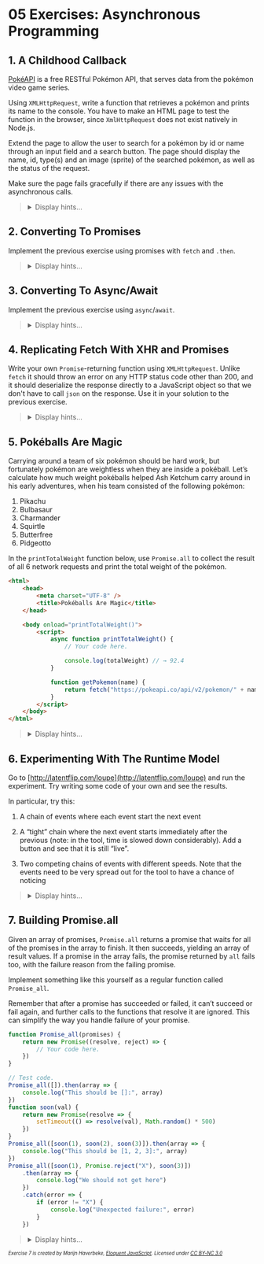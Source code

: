 # 05 Exercises: Asynchronous Programming

## 1. A Childhood Callback

[PokéAPI](https://pokeapi.co/) is a free RESTful Pokémon API, that serves data from the pokémon video game series.

Using `XMLHttpRequest`, write a function that retrieves a pokémon and prints its name to the console. You have to make an HTML page to test the function in the browser, since `XmlHttpRequest` does not exist natively in Node.js.

Extend the page to allow the user to search for a pokémon by id or name through an input field and a search button. The page should display the name, id, type(s) and an image (sprite) of the searched pokémon, as well as the status of the request.

Make sure the page fails gracefully if there are any issues with the asynchronous calls.

<blockquote>
<details>
<summary>Display hints...</summary>
<p>Take some time to familiarize yourself with the API. The endpoint for a specific pokémon is:</p>
<p><code>https://pokeapi.co/api/v2/pokemon/{pokemon-name-or-id}</code></p>
<p>The implementation will take advantage of callbacks from the <code>XMLHttpRequest</code> object. The <load>load</code> event is fired when an <code>XMLHttpRequest</code> transaction completes successfully.</p>
<p>You can extract the response through the <code>responseText</code> property on the <code>XMLHttpRequest</code> object and you can deserialize any JSON with <code>JSON.parse</code>.</p>
<p>Error handling has its own callback, but this does not cover any HTTP error status. You can check the status code through the <code>status</code> property on the XMLHttpRequest object.</p>
<details>
<summary>Display solution...</summary>

```html
<html>
    <head>
        <meta charset="UTF-8" />
        <title>A Callback To Childhood</title>
    </head>

    <body>
        <input type="text" />
        <button onclick="getPokemon(document.querySelector('input').value)">Submit</button>

        <p>Request status: <span id="message"></span></p>
        <div>
            <img width="96" height="96" />
            <p>Number: <span id="id"></span></p>
            <p>Name: <span id="name"></span></p>
            <p>Type: <span id="type"></span></p>
        </div>

        <script>
            function getPokemon(pokemon) {
                if (pokemon === "") return

                const xhr = new XMLHttpRequest()
                xhr.open("GET", "https://pokeapi.co/api/v2/pokemon/" + pokemon)
                xhr.onload = () => {
                    if (xhr.status == 200) {
                        document.querySelector("#message").innerText = "Success!"
                        const pkmn = JSON.parse(xhr.responseText)
                        document.querySelector("img").src = pkmn.sprites.front_default
                        document.querySelector("#id").innerText = pkmn.id
                        document.querySelector("#name").innerText = pkmn.name
                        const primaryType = pkmn.types[0].type.name
                        const secondaryType = pkmn.types[1]?.type.name
                        document.querySelector("#type").innerText = secondaryType ? `${primaryType}/${secondaryType}` : primaryType
                    } else {
                        displayError("Response was not OK!")
                    }
                }
                xhr.onerror = () => displayError("Network Error!")
                xhr.send()
            }

            function displayError(message) {
                document.querySelector("#message").innerText = message
                document.querySelector("#id").innerText = ""
                document.querySelector("#name").innerText = ""
                document.querySelector("img").src = ""
                document.querySelector("#type").innerText = ""
            }
        </script>
    </body>
</html>
```

</details>
</details>
</blockquote>

## 2. Converting To Promises

Implement the previous exercise using promises with `fetch` and `.then`.

<blockquote>
<details>
<summary>Display hints...</summary>
<p>Use the <code>json</code> method on the response object to convert the data to a JavaScript object.</p>
<p>Use the <code>catch</code> method on the <code>Promise</code> to handle any errors that may occur during the fetch, but remember that any HTTP error status has to be handled manually.</p>
<details>
<summary>Display solution...</summary>

```html
<html>
    <head>
        <meta charset="UTF-8" />
        <title>Converting To Promises</title>
    </head>

    <body>
        <input type="text" />
        <button onclick="getPokemon(document.querySelector('input').value)">Submit</button>

        <p>Request status: <span id="message"></span></p>
        <div>
            <img width="96" height="96" />
            <p>Number: <span id="id"></span></p>
            <p>Name: <span id="name"></span></p>
            <p>Type: <span id="type"></span></p>
        </div>

        <script>
            function getPokemon(pokemon) {
                if (pokemon === "") return

                fetch("https://pokeapi.co/api/v2/pokemon/" + pokemon)
                    .then(response => {
                        if (!response.ok) throw new Error("Response was not OK!")
                        document.querySelector("#message").innerText = "Success!"
                        return response.json()
                    })
                    .then(pkmn => {
                        document.querySelector("img").src = pkmn.sprites.front_default
                        document.querySelector("#id").innerText = pkmn.id
                        document.querySelector("#name").innerText = pkmn.name
                        const primaryType = pkmn.types[0].type.name
                        const secondaryType = pkmn.types[1]?.type.name
                        document.querySelector("#type").innerText = secondaryType ? `${primaryType}/${secondaryType}` : primaryType
                    })
                    .catch(err => {
                        document.querySelector("#message").innerText = message
                        document.querySelector("#id").innerText = ""
                        document.querySelector("#name").innerText = ""
                        document.querySelector("img").src = ""
                        document.querySelector("#type").innerText = ""
                    })
            }
        </script>
    </body>
</html>
```

</details>
</details>
</blockquote>

## 3. Converting To Async/Await

Implement the previous exercise using `async`/`await`.

<blockquote>
<details>
<summary>Display hints...</summary>
<p>Remember to put the <code>async</code> keyword in front of the function so that you can <code>await</code> promises inside it.</p>
<p>The <code>json</code> method on the response object also returns a promise, so you have to make sure that you are awaiting that as well.</p>
<p>Since the code behaves in a more synchronous manner, you can use <code>try</code>/<code>catch</code> for error handling.</p>
<details>
<summary>Display solution...</summary>

```html
<html>
    <head>
        <meta charset="UTF-8" />
        <title>Converting To Async/Await</title>
    </head>

    <body>
        <input type="text" />
        <button onclick="getPokemon(document.querySelector('input').value)">Submit</button>

        <p>Request status: <span id="message"></span></p>
        <div>
            <img width="96" height="96" />
            <p>Number: <span id="id"></span></p>
            <p>Name: <span id="name"></span></p>
            <p>Type: <span id="type"></span></p>
        </div>

        <script>
            async function getPokemon(pokemon) {
                if (pokemon === "") return

                try {
                    const response = await fetch("https://pokeapi.co/api/v2/pokemon/" + pokemon)
                    if (!response.ok) throw new Error("Response was not OK!")
                    document.querySelector("#message").innerText = "Success!"
                    const pkmn = await response.json()
                    document.querySelector("img").src = pkmn.sprites.front_default
                    document.querySelector("#id").innerText = pkmn.id
                    document.querySelector("#name").innerText = pkmn.name
                    const primaryType = pkmn.types[0].type.name
                    const secondaryType = pkmn.types[1]?.type.name
                    document.querySelector("#type").innerText = secondaryType ? `${primaryType}/${secondaryType}` : primaryType
                } catch (err) {
                    document.querySelector("#message").innerText = err
                    document.querySelector("#id").innerText = ""
                    document.querySelector("#name").innerText = ""
                    document.querySelector("img").src = ""
                    document.querySelector("#type").innerText = ""
                }
            }
        </script>
    </body>
</html>
```

</details>
</details>
</blockquote>

## 4. Replicating Fetch With XHR and Promises

Write your own `Promise`-returning function using `XMLHttpRequest`. Unlike `fetch` it should throw an error on any HTTP status code other than 200, and it should deserialize the response directly to a JavaScript object so that we don't have to call `json` on the response. Use it in your solution to the previous exercise.

<blockquote>
<details>
<summary>Display hints...</summary>
<p>Your function needs to return a <code>Promise</code>. Remember that the <code>Promise</code> constructur takes a function as argument, that itself has two arguments - one function for resolving the <code>Promise</code> and one function for rejecting it. You should use these functions together with the <code>XMLHttpRequest</code> callbacks to determine when the <code>Promise</code> is resolved or rejected.</p>
<details>
<summary>Display solution...</summary>

```html
<html>
    <head>
        <meta charset="UTF-8" />
        <title>Replicating Fetch With XHR and Promises</title>
    </head>

    <body>
        <input type="text" />
        <button onclick="getPokemon(document.querySelector('input').value)">Submit</button>

        <p>Request status: <span id="message"></span></p>
        <div>
            <img width="96" height="96" />
            <p>Number: <span id="id"></span></p>
            <p>Name: <span id="name"></span></p>
            <p>Type: <span id="type"></span></p>
        </div>

        <script>
            async function getPokemon(pokemon) {
                if (pokemon === "") return
                try {
                    const pkmn = await fakeFetch("https://pokeapi.co/api/v2/pokemon/" + pokemon)
                    document.querySelector("#message").innerText = "Success!"
                    document.querySelector("img").src = pkmn.sprites.front_default
                    document.querySelector("#id").innerText = pkmn.id
                    document.querySelector("#name").innerText = pkmn.name
                    const primaryType = pkmn.types[0].type.name
                    const secondaryType = pkmn.types[1]?.type.name
                    document.querySelector("#type").innerText = secondaryType ? `${primaryType}/${secondaryType}` : primaryType
                } catch (err) {
                    document.querySelector("#message").innerText = err
                    document.querySelector("#id").innerText = ""
                    document.querySelector("#name").innerText = ""
                    document.querySelector("img").src = ""
                    document.querySelector("#type").innerText = ""
                }
            }

            function fakeFetch(url) {
                return new Promise((resolve, reject) => {
                    const xhr = new XMLHttpRequest()
                    xhr.open("GET", url)
                    xhr.onload = () => {
                        if (xhr.status == 200) {
                            resolve(JSON.parse(xhr.responseText))
                        } else {
                            reject(new Error("Response was not OK!"))
                        }
                    }
                    xhr.onerror = () => reject(new Error("Network Error!"))
                    xhr.send()
                })
            }
        </script>
    </body>
</html>
```

</details>
</details>
</blockquote>

## 5. Pokéballs Are Magic

Carrying around a team of six pokémon should be hard work, but fortunately pokémon are weightless when they are inside a pokéball. Let’s calculate how much weight pokéballs helped Ash Ketchum carry around in his early adventures, when his team consisted of the following pokémon:

1. Pikachu
2. Bulbasaur
3. Charmander
4. Squirtle
5. Butterfree
6. Pidgeotto

In the `printTotalWeight` function below, use `Promise.all` to collect the result of all 6 network requests and print the total weight of the pokémon.

```html
<html>
    <head>
        <meta charset="UTF-8" />
        <title>Pokéballs Are Magic</title>
    </head>

    <body onload="printTotalWeight()">
        <script>
            async function printTotalWeight() {
                // Your code here.

                console.log(totalWeight) // → 92.4
            }

            function getPokemon(name) {
                return fetch("https://pokeapi.co/api/v2/pokemon/" + name)
            }
        </script>
    </body>
</html>
```

<blockquote>
<details>
<summary>Display hints...</summary>
<p>Remember that the API does not accept a pokémon name starting with a capital letter!</p>
<p>You can use <code>map</code> and <code>json</code> to convert the response into JavaScript objects, but since <code>json</code> returns a <code>Promise</code>, you will have to use <code>Promise.all</code> twice - once to retrieve the responses and again to retrieve the list of pokémon from the responses.</p>
<p>You can use <code>reduce</code> to reduce the list of pokémon into their total weight. To avoid using floating point numbers, the API returns the weight of a pokémon in hectogram(hg), which means you have to divide the result with 10 to get it in kilograms(kg).</p>
<details>
<summary>Display solution...</summary>

```html
<html>
    <head>
        <meta charset="UTF-8" />
        <title>Pokeballs Are Magic</title>
    </head>

    <body onload="printTotalWeight()">
        <script>
            async function printTotalWeight() {
                const responses = await Promise.all([
                    getPokemon("pikachu"),
                    getPokemon("bulbasaur"),
                    getPokemon("charmander"),
                    getPokemon("squirtle"),
                    getPokemon("butterfree"),
                    getPokemon("pidgeotto"),
                ])
                const promises = responses.map(response => response.json())
                const pokemonList = await Promise.all(promises)
                const totalWeight = pokemonList.reduce((weightSum, { weight }) => weightSum + weight, 0) / 10
                console.log(totalWeight) // → 92.4
            }

            function getPokemon(name) {
                return fetch("https://pokeapi.co/api/v2/pokemon/" + name)
            }
        </script>
    </body>
</html>
```

</details>
</details>
</blockquote>

## 6. Experimenting With The Runtime Model

Go to [http://latentflip.com/loupe](http://latentflip.com/loupe) and run the experiment. Try writing some code of your own and see the results.

In particular, try this:

1. A chain of events where each event start the next event

2. A “tight” chain where the next event starts immediately after the previous (note: in the tool, time is slowed down considerably). Add a button and see that it is still “live”.

3. Two competing chains of events with different speeds. Note that the events need to be very spread out for the tool to have a chance of noticing

<blockquote>
<details>
<summary>Display hints...</summary>
<p>Give all functions names - even the callbacks that you would normally create as arrow functions. This will make it easier to follow them around.</p>
<details>
<summary>Display solution...</summary>

```js
// Example for experiment 1
function foo() {
    setTimeout(function fooTimer() {
        bar()
    }, 1000)
}

function bar() {
    setTimeout(function barTimer() {
        baz()
    }, 1000)
}

function baz() {
    setTimeout(function bazTimer() {
        console.log("THE END!")
    }, 1000)
}

foo()

// Example for experiment 2
function tightChain() {
    setTimeout(function timer() {
        tightChain()
    }, 0)
}

tightChain()

$.on("button", "click", function onClick() {
    console.log("You clicked the button!")
})

// Example for experiment 3
function chain() {
    setTimeout(function timer() {
        chain()
    }, 6000)
}

function chain2() {
    setTimeout(function timer2() {
        chain2()
    }, 1000)
}

chain()
chain2()
```

</details>
</details>
</blockquote>

## 7. Building Promise.all

Given an array of promises, `Promise.all` returns a promise that waits for all of the promises in the array to finish. It then succeeds, yielding an array of result values. If a promise in the array fails, the promise returned by `all` fails too, with the failure reason from the failing promise.

Implement something like this yourself as a regular function called `Promise_all`.

Remember that after a promise has succeeded or failed, it can’t succeed or fail again, and further calls to the functions that resolve it are ignored. This can simplify the way you handle failure of your promise.

```js
function Promise_all(promises) {
    return new Promise((resolve, reject) => {
        // Your code here.
    })
}

// Test code.
Promise_all([]).then(array => {
    console.log("This should be []:", array)
})
function soon(val) {
    return new Promise(resolve => {
        setTimeout(() => resolve(val), Math.random() * 500)
    })
}
Promise_all([soon(1), soon(2), soon(3)]).then(array => {
    console.log("This should be [1, 2, 3]:", array)
})
Promise_all([soon(1), Promise.reject("X"), soon(3)])
    .then(array => {
        console.log("We should not get here")
    })
    .catch(error => {
        if (error != "X") {
            console.log("Unexpected failure:", error)
        }
    })
```

<blockquote>
<details>
<summary>Display hints...</summary>
<p>The function passed to the <code>Promise</code> constructor will have to call <code>then</code> on each of the promises in the given array. When one of them succeeds, two things need to happen. The resulting value needs to be stored in the correct position of a result array, and we must check whether this was the last pending promise and finish our own promise if it was.</p>
<p>The latter can be done with a counter that is initialized to the length of the input array and from which we subtract 1 every time a promise succeeds. When it reaches 0, we are done. Make sure you take into account the situation where the input array is empty (and thus no promise will ever resolve).</p>
<p>Handling failure requires some thought but turns out to be extremely simple. Just pass the <code>reject</code> function of the wrapping promise to each of the promises in the array as a <code>catch</code> handler or as a second argument to <code>then</code> so that a failure in one of them triggers the rejection of the whole wrapper promise.</p>
<details>
<summary>Display solution...</summary>

```js
function Promise_all(promises) {
    return new Promise((resolve, reject) => {
        let results = []
        let pending = promises.length
        for (let i = 0; i < promises.length; i++) {
            promises[i]
                .then(result => {
                    results[i] = result
                    pending--
                    if (pending == 0) resolve(results)
                })
                .catch(reject)
        }
        if (promises.length == 0) resolve(results)
    })
}

// Test code.
Promise_all([]).then(array => {
    console.log("This should be []:", array)
})
function soon(val) {
    return new Promise(resolve => {
        setTimeout(() => resolve(val), Math.random() * 500)
    })
}
Promise_all([soon(1), soon(2), soon(3)]).then(array => {
    console.log("This should be [1, 2, 3]:", array)
})
Promise_all([soon(1), Promise.reject("X"), soon(3)])
    .then(array => {
        console.log("We should not get here")
    })
    .catch(error => {
        if (error != "X") {
            console.log("Unexpected failure:", error)
        }
    })
```

</details>
</details>
</blockquote>

<sub><sup><em>Exercise 7 is created by Marijn Haverbeke, [Eloquent JavaScript](https://eloquentjavascript.net/). Licensed under [CC BY-NC 3.0](https://creativecommons.org/licenses/by-nc/3.0/)</em><sup><sub>
